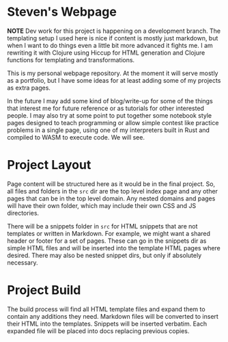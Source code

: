 # Steven's Webpage

**NOTE** Dev work for this project is happening on a development branch. The templating setup I used here is nice if content is mostly just markdown, but when I want to do things even a little bit more advanced it fights me. I am rewriting it with Clojure using Hiccup for HTML generation and Clojure functions for templating and transformations.

This is my personal webpage repository. At the moment it will serve mostly
as a portfolio, but I have some ideas for at least adding some of my projects
as extra pages.

In the future I may add some kind of blog/write-up for some of the things that
interest me for future reference or as tutorials for other interested people.
I may also try at some point to put together some notebook style pages designed
to teach programming or allow simple contest like practice problems in a single
page, using one of my interpreters built in Rust and compiled to WASM to execute
code. We will see.


# Project Layout

Page content will be structured here as it would be in the final project. So,
all files and folders in the `src` dir are the top level index page and any
other pages that can be in the top level domain. Any nested domains and pages
will have their own folder, which may include their own CSS and JS directories.

There will be a snippets folder in `src` for HTML snippets that are not
templates or written in Markdown. For example, we might want a shared header
or footer for a set of pages. These can go in the snippets dir as simple HTML
files and will be inserted into the template HTML pages where desired. There
may also be nested snippet dirs, but only if absolutely necessary.


# Project Build

The build process will find all HTML template files and expand them to contain
any additions they need. Markdown files will be converted to insert their HTML
into the templates. Snippets will be inserted verbatim. Each
expanded file will be placed into docs replacing previous copies.
